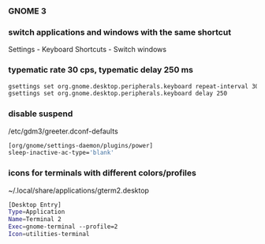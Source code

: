 ### GNOME 3

### switch applications and windows with the same shortcut

Settings - Keyboard Shortcuts - Switch windows

### typematic rate 30 cps, typematic delay 250 ms

```bash
gsettings set org.gnome.desktop.peripherals.keyboard repeat-interval 30
gsettings set org.gnome.desktop.peripherals.keyboard delay 250
```

### disable suspend

/etc/gdm3/greeter.dconf-defaults
```bash
[org/gnome/settings-daemon/plugins/power]
sleep-inactive-ac-type='blank'
```

### icons for terminals with different colors/profiles

~/.local/share/applications/gterm2.desktop
```bash
[Desktop Entry]
Type=Application
Name=Terminal 2
Exec=gnome-terminal --profile=2
Icon=utilities-terminal
```
